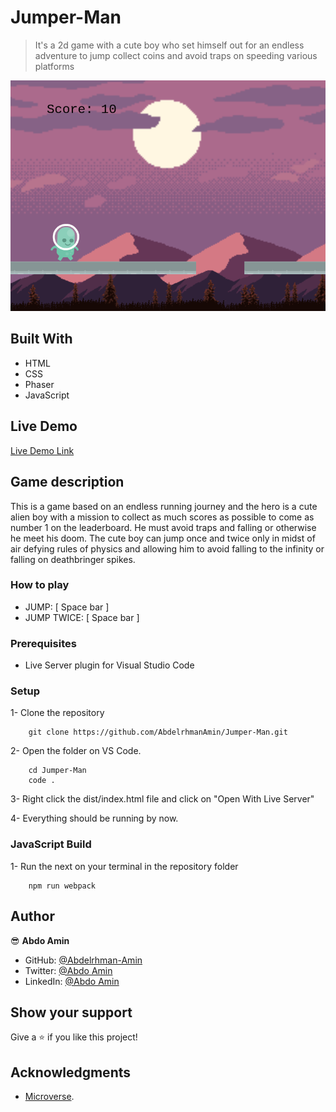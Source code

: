 # Jumper-Man

> It's a 2d game with a cute boy who set himself out for an endless adventure to jump collect coins and avoid traps on speeding various platforms

![screenshot](./img.png)

## Built With

- HTML
- CSS
- Phaser
- JavaScript

## Live Demo

[Live Demo Link](https://stoic-bhaskara-99dd55.netlify.app/)

## Game description

This is a game based on an endless running journey and the hero is a cute alien boy with a mission to collect as much scores as possible to come as number 1 on the leaderboard.
He must avoid traps and falling or otherwise he meet his doom.
The cute boy can jump once and twice only in midst of air defying rules of physics and allowing him to avoid falling to the infinity or falling on deathbringer spikes.

### How to play

- JUMP:
  [ Space bar ]
- JUMP TWICE:
  [ Space bar ]

### Prerequisites

- Live Server plugin for Visual Studio Code

### Setup

1- Clone the repository

```
    git clone https://github.com/AbdelrhmanAmin/Jumper-Man.git
```

2- Open the folder on VS Code.

```
    cd Jumper-Man
    code .
```

3- Right click the dist/index.html file and click on "Open With Live Server"

4- Everything should be running by now.

### JavaScript Build

1- Run the next on your terminal in the repository folder

```
    npm run webpack
```

## Author

😎 **Abdo Amin**

- GitHub: [@Abdelrhman-Amin](https://github.com/AbdelrhmanAmin)
- Twitter: [@Abdo Amin](https://twitter.com/AbdoAmi60489112)
- LinkedIn: [@Abdo Amin](https://www.linkedin.com/in/abdo-amin-ab786a1b0/)

## Show your support

Give a ⭐️ if you like this project!

## Acknowledgments

- [Microverse](https://www.microverse.org/).
